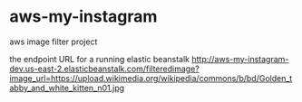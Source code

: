 # aws-my-instagram
aws image filter project

the endpoint URL for a running elastic beanstalk
http://aws-my-instagram-dev.us-east-2.elasticbeanstalk.com/filteredimage?image_url=https://upload.wikimedia.org/wikipedia/commons/b/bd/Golden_tabby_and_white_kitten_n01.jpg
